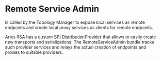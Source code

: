 # Remote Service Admin

Is called by the Topology Manager to expose local services as remote endpoints and create local proxy services as
clients for remote endpoints.

Aries RSA has a custom [SPI DistributionProvider](https://github.com/apache/aries-rsa/blob/master/spi/src/main/java/org/apache/aries/rsa/spi/DistributionProvider.java) that allows to easily create new transports and serializations.
The RemoteServiceAdmin bundle tracks such provider services and relays the actual creation of endpoints and proxies to
suitable providers.

